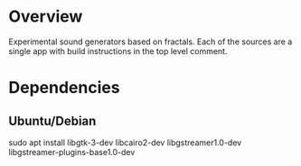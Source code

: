# Overview

Experimental sound generators based on fractals. Each of the sources are a
single app with build instructions in the top level comment.

# Dependencies
## Ubuntu/Debian

sudo apt install libgtk-3-dev libcairo2-dev libgstreamer1.0-dev libgstreamer-plugins-base1.0-dev

